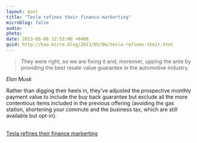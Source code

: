 ```yaml
---
layout: post
title: "Tesla refines their finance markerting"
microblog: false
audio: 
photo: 
date: 2013-05-06 12:52:00 +0400
guid: http://kaa.micro.blog/2013/05/06/tesla-refines-their.html
---
```

<blockquote><p>They were right, so we are fixing it and, moreover, upping the ante by providing the best resale value guarantee in the automotive industry.</p></blockquote>

<p><cite>Elon Musk</cite></p>

<p>Rather than digging their heels in, they&rsquo;ve adjusted the prospective monthly payment value to include the buy back guarantee but exclude all the more contentious items included in the previous offering (avoiding the gas station, shortening your commute and the business tax, which are still available but opt-in).</p><br /><a href='http://www.teslamotors.com/about/press/releases/tesla-improves-financing-product-best-resale-value-guarantee-and-lower-monthly-'>Tesla refines their finance markerting</a>
